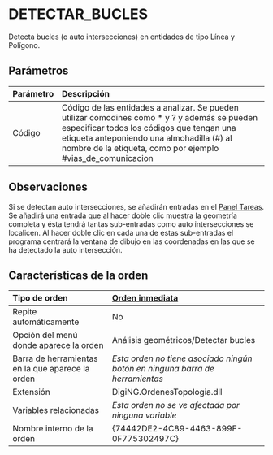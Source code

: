 # DETECTAR\_BUCLES

Detecta bucles \(o auto intersecciones\) en entidades de tipo Línea y Polígono.

## Parámetros

| Parámetro | Descripción |
| :--- | :--- |
| Código | Código de las entidades a analizar. Se pueden utilizar comodines como \* y ? y además se pueden especificar todos los códigos que tengan una etiqueta anteponiendo una almohadilla \(\#\) al nombre de la etiqueta, como por ejemplo \#vias\_de\_comunicacion |

## Observaciones

Si se detectan auto intersecciones, se añadirán entradas en el [Panel Tareas](/digi3d-net/referencia/digi3d.net/ventana-de-dibujo/ordenes/d/PanelTareas.html). Se añadirá una entrada que al hacer doble clic muestra la geometría completa y ésta tendrá tantas sub-entradas como auto intersecciones se localicen. Al hacer doble clic en cada una de estas sub-entradas el programa centrará la ventana de dibujo en las coordenadas en las que se ha detectado la auto intersección.

## Características de la orden

| Tipo de orden | [Orden inmediata](detectar-bucles.md) |
| :--- | :--- |
| Repite automáticamente | No |
| Opción del menú donde aparece la orden | Análisis geométricos/Detectar bucles |
| Barra de herramientas en la que aparece la orden | _Esta orden no tiene asociado ningún botón en ninguna barra de herramientas_ |
| Extensión | DigiNG.OrdenesTopologia.dll |
| Variables relacionadas | _Esta orden no se ve afectada por ninguna variable_ |
| Nombre interno de la orden | {74442DE2-4C89-4463-899F-0F775302497C} |

